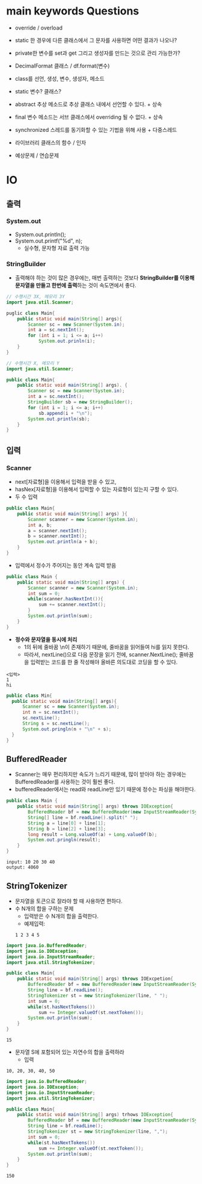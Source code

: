 # main keywords Questions


* override / overload 
* static 한 경우에 다른 클래스에서 그 문자를 사용하면 어떤 결과가 나오나?
* private한 변수를 set과 get 그리고 생성자를 만드는 것으로 관리 가능한가? 
* DecimalFormat 클래스 / df.format(변수)
* class를 선언, 생성, 변수, 생성자, 메소드 
* static 변수? 클래스?
* abstract 추상 메소드로 추상 클래스 내에서 선언할 수 있다. + 상속
* final 변수 메소드는 서브 클래스에서 overriding 될 수 없다. + 상속
* synchronized 스레드를 동기화할 수 있는 기법을 위해 사용 + 다중스레드 

* 라이브러리 클래스의 함수 / 인자 
* 예상문제 / 연습문제 


# IO 
## 출력 
### System.out 
* System.out.println();
* System.out.printf("%d", n);
    * 실수형, 문자형 자료 출력 가능 

### StringBuilder 
* 출력해야 하는 것이 많은 경우에는, 매번 출력하는 것보다 <b> StringBuilder를 이용해 문자열을 만들고 한번에 출력</b>하는 것이 속도면에서 좋다. 
```java
// 수행시간 3X, 메모리 3Y
import java.util.Scanner;

puglic class Main{
    public static void main(String[] args){
        Scanner sc = new Scanner(System.in);
        int a = sc.nextInt();
        for (int i = 1; i <= a; i++)
            System.out.prinln(i);    
    }
}
```

``` java
// 수행시간 X, 메모리 Y
import java.util.Scanner;

public class Main{
    public static void main(String[] args). {
        Scanner sc = new Scanner(System.in);
        int a = sc.nextInt();
        StringBuilder sb = new StringBuilder();
        for (int i = 1; i <= a; i++)
            sb.append(i + "\n");
        System.out.println(sb);
    } 
}
```

## 입력 
### Scanner 
* next[자료형]을 이용해서 입력을 받을 수 있고,
* hasNex[자료형]을 이용해서 입력할 수 있는 자료형이 있는지 구할 수 있다. 
* 두 수 입력 
```java
public class Main{
    public static void main(String[] args) }{
        Scanner scanner = new Scanner(System.in);
        int a, b;
        a = scanner.nextInt();
        b = scanner.nextInt();
        System.out.println(a + b); 
    }
}
```
* 입력에서 정수가 주어지는 동안 계속 입력 받음 
```java
public class Main {
    public static void main(String[] args) {
        Scanner scanner = new Scanner(System.in);
        int sum = 0;
        while(scanner.hasNextInt()){
            sum += scanner.nextInt();
        }
        System.out.println(sum);
    }
}
```
* <b>정수와 문자열을 동시에 처리 </b>
    * 1의 뒤에 줄바꿈 \n이 존재하기 때문에, 줄바꿈을 읽어들여 hi를 읽지 못한다. 
    * 따라서, nextLine()으로 다음 문장을 읽기 전에, scanner.NextLine(); 줄바꿈을 입력받는 코드를 한 줄 작성해야 올바른 의도대로 코딩을 할 수 있다. 
```
<입력> 
1
hi
```
``` java
public class Min{
  public static void main(String[] args){
      Scanner sc = new Scanner(System.in);
      int n = sc.nextInt();
      sc.nextLine();
      String s = sc.nextLine();
      System.out.pringln(n + "\n" + s);
  }
}
```

## BufferedReader
* Scanner는 매우 편리하지만 속도가 느리기 때문에, 많이 받아야 하는 경우에는 BufferedReader를 사용하는 것이 훨씬 좋다. 
* bufferedReader에서는 read와 readLine만 있기 때문에 정수는 파싱을 해야한다. 
```java
public class Main {
    public static void main(String[] args) throws IOException{
        BufferedReader bf = new BufferedReader(new InputStreamReader(System.in));
        String[] line = bf.readLine().split(" ");
        String a = line[0] + line[1];
        String b = line[2] + line[3];
        long result = Long.valueOf(a) + Long.valueOf(b);
        System.out.pringln(result);
    } 
}
```
```
input: 10 20 30 40 
output: 4060
```

## StringTokenizer
* 문자열을 토큰으로 잘라야 할 때 사용하면 편하다. 
* 수 N개의 합을 구하는 문제 
    * 입력받은 수 N개의 합을 출력한다. 
    * 예제입력:
    ```
    1 2 3 4 5
    ```
```java
import java.io.BufferedReader;
import java.io.IOException;
import java.io.InputStreamReader;
import java.util.StringTokenizer;

public class Main{
    public static void main(String[] args) throws IOExcpetion{
        BufferedReader bf = new BufferedReader(new InputStreamReader(System.in);
        String line = bf.readLine();
        StringTokenizer st = new StringTokenizer(line, " ");
        int sum = 0;
        while(st.hasNextTokens())
            sum += Integer.valueOf(st.nextToken());
        System.out.println(sum);        
    }
}
```
```
15
```
* 문자열 S에 포함되어 있는 자연수의 합을 출력하라
    * 입력
```
10, 20, 30, 40, 50
```
```java
import java.io.BufferedReader;
import java.io.IOException;
import java.io.InputStreamReader;
import java.util.StringTokenizer;

public class Main{
    public static void main(String[] args) trhows IOException{
        BufferedReader bf = new BufferedReader(new InputStreamReader(System.in));
        String line = bf.readLine();
        StringTokenizer st = new StringTokenizer(line, ",");
        int sum = 0;
        while(st.hasNextTokens())
            sum += Integer.valueOf(st.nextToken());
        System.out.println(sum);
    }
}
```

```
150
```


